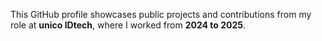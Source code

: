 This GitHub profile showcases public projects and contributions from my role at <strong>unico IDtech</strong>, where I worked from <strong>2024 to 2025</strong>.
